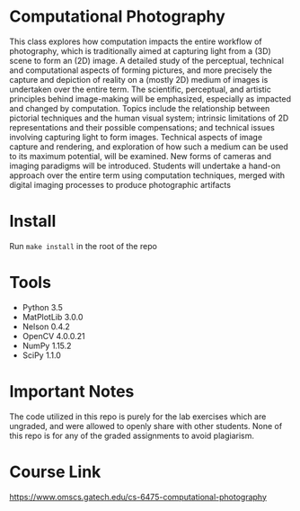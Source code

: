 # Computational Photography

This class explores how computation impacts the entire workflow of photography, which is traditionally aimed at capturing light from a (3D) scene to form an (2D) image. A detailed study of the perceptual, technical and computational aspects of forming pictures, and more precisely the capture and depiction of reality on a (mostly 2D) medium of images is undertaken over the entire term. The scientific, perceptual, and artistic principles behind image-making will be emphasized, especially as impacted and changed by computation. Topics include the relationship between pictorial techniques and the human visual system; intrinsic limitations of 2D representations and their possible compensations; and technical issues involving capturing light to form images. Technical aspects of image capture and rendering, and exploration of how such a medium can be used to its maximum potential, will be examined. New forms of cameras and imaging paradigms will be introduced. Students will undertake a hand-on approach over the entire term using computation techniques, merged with digital imaging processes to produce photographic artifacts

# Install
Run ```make install``` in the root of the repo

# Tools

* Python 3.5
* MatPlotLib 3.0.0
* Nelson 0.4.2
* OpenCV 4.0.0.21
* NumPy 1.15.2
* SciPy 1.1.0

# Important Notes

The code utilized in this repo is purely for the lab exercises which are ungraded, and were allowed to openly share with other students. None of this repo is for any of the graded assignments to avoid plagiarism.

# Course Link

https://www.omscs.gatech.edu/cs-6475-computational-photography
